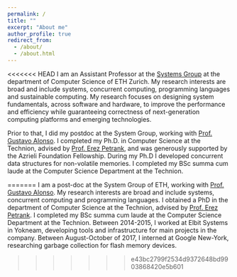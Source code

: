 ```yaml
---
permalink: /
title: ""
excerpt: "About me"
author_profile: true
redirect_from: 
  - /about/
  - /about.html
---
```


<<<<<<< HEAD
I am an Assistant Professor at the [Systems Group](https://systems.ethz.ch) at the department of Computer Science of ETH Zurich. My research interests are broad and include systems, concurrent computing, programming languages and sustainable computing. My research focuses on designing system fundamentals, across software and hardware, to improve the performance and efficiency while guaranteeing correctness of next-generation computing platforms and emerging technologies.


Prior to that, I did my postdoc at the System Group, working with [Prof. Gustavo Alonso](https://systems.ethz.ch/people/profile.gustavo-alonso.html). I completed my Ph.D. in Computer Science at the Technion, advised by [Prof. Erez Petrank](https://www.cs.technion.ac.il/~erez/), and was generously supported by the Azrieli Foundation Fellowship. During my Ph.D I developed concurrent data structures for non-volatile memories. I completed my BSc summa cum laude at the Computer Science Department at the Technion.







=======
I am a post-doc at the System Group of ETH, working with [Prof. Gustavo Alonso](https://systems.ethz.ch/people/profile.gustavo-alonso.html). My research interests are broad and include systems, concurrent computing and programming languages. I obtained a PhD in the department of Computer Science at the Technion, advised by [Prof. Erez Petrank](https://www.cs.technion.ac.il/~erez/). I completed my BSc summa cum laude at the Computer Science Department at the Technion. Between 2014-2015, I worked at Elbit Systems in Yokneam, developing tools and infrastructure for main projects in the company. Between August-October of 2017, I interned at Google New-York, researching garbage collection for flash memory devices.
>>>>>>> e43bc2799f2534d9372648bd9903868420e5b601
